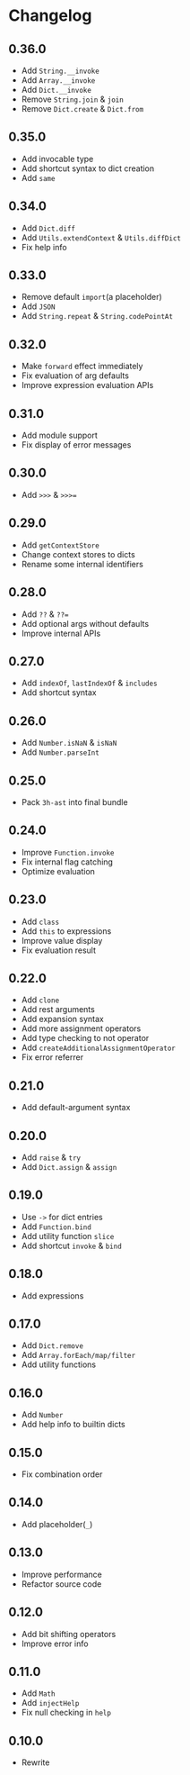 # Changelog

## 0.36.0

- Add `String.__invoke`
- Add `Array.__invoke`
- Add `Dict.__invoke`
- Remove `String.join` & `join`
- Remove `Dict.create` & `Dict.from`

## 0.35.0

- Add invocable type
- Add shortcut syntax to dict creation
- Add `same`

## 0.34.0

- Add `Dict.diff`
- Add `Utils.extendContext` & `Utils.diffDict`
- Fix help info

## 0.33.0

- Remove default `import`(a placeholder)
- Add `JSON`
- Add `String.repeat` & `String.codePointAt`

## 0.32.0

- Make `forward` effect immediately
- Fix evaluation of arg defaults
- Improve expression evaluation APIs

## 0.31.0

- Add module support
- Fix display of error messages

## 0.30.0

- Add `>>>` & `>>>=`

## 0.29.0

- Add `getContextStore`
- Change context stores to dicts
- Rename some internal identifiers

## 0.28.0

- Add `??` & `??=`
- Add optional args without defaults
- Improve internal APIs

## 0.27.0

- Add `indexOf`, `lastIndexOf` & `includes`
- Add shortcut syntax

## 0.26.0

- Add `Number.isNaN` & `isNaN`
- Add `Number.parseInt`

## 0.25.0

- Pack `3h-ast` into final bundle

## 0.24.0

- Improve `Function.invoke`
- Fix internal flag catching
- Optimize evaluation

## 0.23.0

- Add `class`
- Add `this` to expressions
- Improve value display
- Fix evaluation result

## 0.22.0

- Add `clone`
- Add rest arguments
- Add expansion syntax
- Add more assignment operators
- Add type checking to not operator
- Add `createAdditionalAssignmentOperator`
- Fix error referrer

## 0.21.0

- Add default-argument syntax

## 0.20.0

- Add `raise` & `try`
- Add `Dict.assign` & `assign`

## 0.19.0

- Use `->` for dict entries
- Add `Function.bind`
- Add utility function `slice`
- Add shortcut `invoke` & `bind`

## 0.18.0

- Add expressions

## 0.17.0

- Add `Dict.remove`
- Add `Array.forEach/map/filter`
- Add utility functions

## 0.16.0

- Add `Number`
- Add help info to builtin dicts

## 0.15.0

- Fix combination order

## 0.14.0

- Add placeholder(`_`)

## 0.13.0

- Improve performance
- Refactor source code

## 0.12.0

- Add bit shifting operators
- Improve error info

## 0.11.0

- Add `Math`
- Add `injectHelp`
- Fix null checking in `help`

## 0.10.0

- Rewrite
